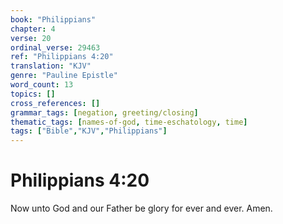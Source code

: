 ```yaml
---
book: "Philippians"
chapter: 4
verse: 20
ordinal_verse: 29463
ref: "Philippians 4:20"
translation: "KJV"
genre: "Pauline Epistle"
word_count: 13
topics: []
cross_references: []
grammar_tags: [negation, greeting/closing]
thematic_tags: [names-of-god, time-eschatology, time]
tags: ["Bible","KJV","Philippians"]
---
```


# Philippians 4:20

Now unto God and our Father be glory for ever and ever. Amen.
